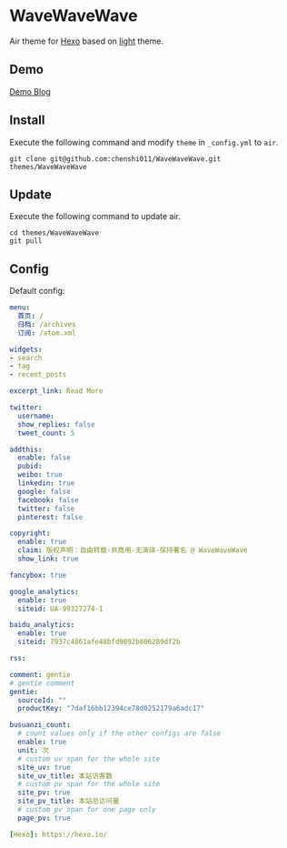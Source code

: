 
# WaveWaveWave

Air theme for [Hexo](https://hexo.io/) based on [light](https://github.com/hexojs/hexo-theme-light) theme.

## Demo

[Demo Blog](https://chenshi011.github.io/)

## Install

Execute the following command and modify `theme` in `_config.yml` to `air`.

```
git clone git@github.com:chenshi011/WaveWaveWave.git themes/WaveWaveWave
```

## Update

Execute the following command to update air.

```
cd themes/WaveWaveWave
git pull
```

## Config

Default config:

``` yaml
menu:
  首页: /
  归档: /archives
  订阅: /atom.xml

widgets:
- search
- tag
- recent_posts

excerpt_link: Read More

twitter:
  username:
  show_replies: false
  tweet_count: 5

addthis:
  enable: false
  pubid:
  weibo: true
  linkedin: true
  google: false
  facebook: false
  twitter: false
  pinterest: false

copyright:
  enable: true
  claim: 版权声明：自由转载-非商用-无演绎-保持署名 @ WaveWaveWave
  show_link: true

fancybox: true

google_analytics: 
  enable: true
  siteid: UA-99327274-1

baidu_analytics: 
  enable: true
  siteid: 7937c4861afe48bfd9092b806289df2b

rss: 

comment: gentie
# gentie comment
gentie:
  sourceId: ""
  productKey: "7daf16bb12394ce78d0252179a6adc17"

busuanzi_count:
  # count values only if the other configs are false
  enable: true
  unit: 次
  # custom uv span for the whole site
  site_uv: true
  site_uv_title: 本站访客数
  # custom pv span for the whole site
  site_pv: true
  site_pv_title: 本站总访问量
  # custom pv span for one page only
  page_pv: true

[Hexo]: https://hexo.io/
